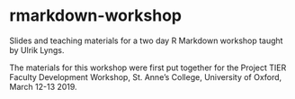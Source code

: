 # rmarkdown-workshop
Slides and teaching materials for a two day R Markdown workshop taught by Ulrik Lyngs.

The materials for this workshop were first put together for the Project TIER Faculty Development Workshop, St. Anne’s College, University of Oxford, March 12-13 2019.
